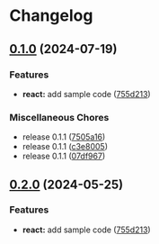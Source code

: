 # Changelog

## [0.1.0](https://github.com/aztechsol/release-please-monorepo-example/compare/hello-react-v0.2.0...hello-react@v0.1.0) (2024-07-19)


### Features

* **react:** add sample code ([755d213](https://github.com/aztechsol/release-please-monorepo-example/commit/755d2133dde08b8e1aeb2012256ee58b934fc346))


### Miscellaneous Chores

* release 0.1.1 ([7505a16](https://github.com/aztechsol/release-please-monorepo-example/commit/7505a167b3306fb7f767fed37a087dcb5b03d1cf))
* release 0.1.1 ([c3e8005](https://github.com/aztechsol/release-please-monorepo-example/commit/c3e80054043d029b6b905859f3590bcde3d60c8a))
* release 0.1.1 ([07df967](https://github.com/aztechsol/release-please-monorepo-example/commit/07df967a9f72fc8f50f17bd92571183ee70d2e41))

## [0.2.0](https://github.com/amarjanica/release-please-monorepo-example/compare/hello-react-v0.1.0...hello-react@v0.2.0) (2024-05-25)


### Features

* **react:** add sample code ([755d213](https://github.com/amarjanica/release-please-monorepo-example/commit/755d2133dde08b8e1aeb2012256ee58b934fc346))

